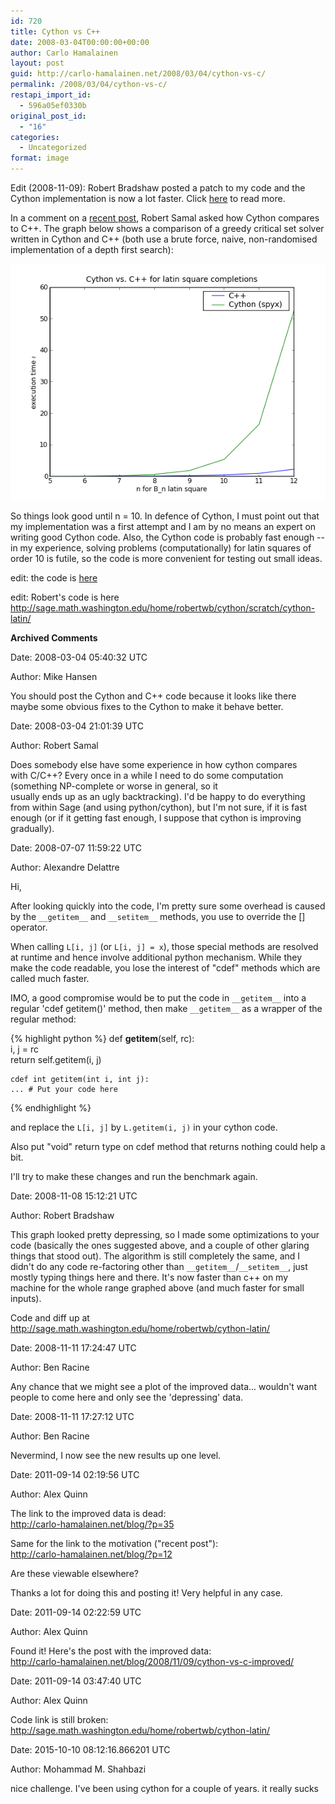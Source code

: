 ```yaml
---
id: 720
title: Cython vs C++
date: 2008-03-04T00:00:00+00:00
author: Carlo Hamalainen
layout: post
guid: http://carlo-hamalainen.net/2008/03/04/cython-vs-c/
permalink: /2008/03/04/cython-vs-c/
restapi_import_id:
  - 596a05ef0330b
original_post_id:
  - "16"
categories:
  - Uncategorized
format: image
---
```

Edit (2008-11-09): Robert Bradshaw posted a patch to my code and the Cython implementation is now a lot faster. Click [here](http://carlo-hamalainen.net/blog/2008/11/09/cython-vs-c-improved/) to read more.

In a comment on a [recent post](http://carlo-hamalainen.net/blog/2007/12/18/speeding-up-code-using-cython/), Robert Samal asked how Cython compares to C++. The graph below shows a comparison of a greedy critical set solver written in Cython and C++ (both use a brute force, naive, non-randomised implementation of a depth first search): 

![](/stuff/myfiles/cython-vs-cpp.png) 

So things look good until n = 10. In defence of Cython, I must point out that my implementation was a first attempt and I am by no means an expert on writing good Cython code. Also, the Cython code is probably fast enough -- in my experience, solving problems (computationally) for latin squares of order 10 is futile, so the code is more convenient for testing out small ideas.

edit: the code is [here](http://carlo-hamalainen.net/sage/latin-1.2/)

edit: Robert's code is here <http://sage.math.washington.edu/home/robertwb/cython/scratch/cython-latin/>

**Archived Comments**

Date: 2008-03-04 05:40:32 UTC

Author: Mike Hansen

You should post the Cython and C++ code because it looks like there maybe some obvious fixes to the Cython to make it behave better.

Date: 2008-03-04 21:01:39 UTC

Author: Robert Samal

Does somebody else have some experience in how cython compares  
with C/C++? Every once in a while I need to do some computation (something NP-complete or worse in general, so it  
usually ends up as an ugly backtracking). I'd be happy to do everything from within Sage (and using python/cython), but I'm not sure, if it is fast enough (or if it getting fast enough, I suppose that cython is improving gradually).

Date: 2008-07-07 11:59:22 UTC

Author: Alexandre Delattre

Hi,

After looking quickly into the code, I'm pretty sure some overhead is caused by the ``__getitem__`` and ``__setitem__`` methods, you use to override the [] operator.

When calling ``L[i, j]`` (or ``L[i, j] = x``), those special methods are resolved at runtime and hence involve additional python mechanism. While they make the code readable, you lose the interest of "cdef" methods which are called much faster.

IMO, a good compromise would be to put the code in ``__getitem__`` into a regular 'cdef getitem()' method, then make ``__getitem__`` as a wrapper of the regular method:

{% highlight python %}
    def __getitem__(self, rc):  
    i, j = rc  
    return self.getitem(i, j)

    cdef int getitem(int i, int j):  
    ... # Put your code here
{% endhighlight %}

and replace the ``L[i, j]`` by ``L.getitem(i, j)`` in your cython code.

Also put "void" return type on cdef method that returns nothing could help a bit.

I'll try to make these changes and run the benchmark again.

Date: 2008-11-08 15:12:21 UTC

Author: Robert Bradshaw

This graph looked pretty depressing, so I made some optimizations to your code (basically the ones suggested above, and a couple of other glaring things that stood out). The algorithm is still completely the same, and I didn't do any code re-factoring other than ``__getitem__``/``__setitem__``, just mostly typing things here and there. It's now faster than c++ on my machine for the whole range graphed above (and much faster for small inputs).

Code and diff up at <a href="http://sage.math.washington.edu/home/robertwb/cython-latin/" rel="nofollow">http://sage.math.washington.edu/home/robertwb/cython-latin/</a>

Date: 2008-11-11 17:24:47 UTC

Author: Ben Racine

Any chance that we might see a plot of the improved data... wouldn't want people to come here and only see the 'depressing' data.

Date: 2008-11-11 17:27:12 UTC

Author: Ben Racine

Nevermind, I now see the new results up one level.

Date: 2011-09-14 02:19:56 UTC

Author: Alex Quinn

The link to the improved data is dead:  
<a href="http://carlo-hamalainen.net/blog/?p=35" rel="nofollow">http://carlo-hamalainen.net/blog/?p=35</a>

Same for the link to the motivation ("recent post"):  
<a href="http://carlo-hamalainen.net/blog/?p=12" rel="nofollow">http://carlo-hamalainen.net/blog/?p=12</a>

Are these viewable elsewhere?

Thanks a lot for doing this and posting it! Very helpful in any case.

Date: 2011-09-14 02:22:59 UTC

Author: Alex Quinn

Found it! Here's the post with the improved data:  
<a href="http://carlo-hamalainen.net/blog/2008/11/09/cython-vs-c-improved/" rel="nofollow">http://carlo-hamalainen.net/blog/2008/11/09/cython-vs-c-improved/</a>

Date: 2011-09-14 03:47:40 UTC

Author: Alex Quinn

Code link is still broken:  
<a href="http://sage.math.washington.edu/home/robertwb/cython-latin/" rel="nofollow">http://sage.math.washington.edu/home/robertwb/cython-latin/</a>

Date: 2015-10-10 08:12:16.866201 UTC

Author: Mohammad M. Shahbazi

nice challenge. I've been using cython for a couple of years. it really sucks
